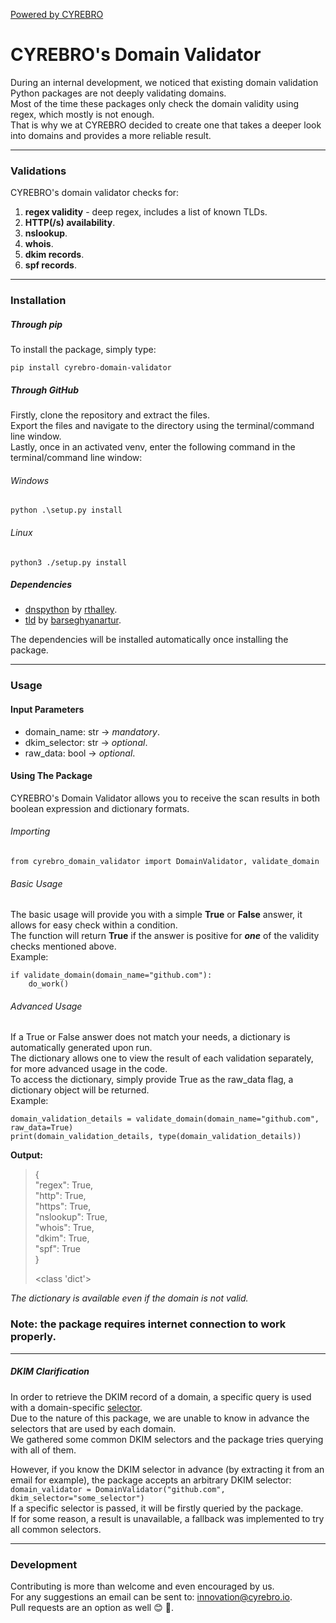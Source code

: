[Powered by CYREBRO](https://www.cyrebro.io/)

# CYREBRO's Domain Validator
During an internal development, we noticed that existing domain validation Python packages are not deeply 
validating domains.</br>
Most of the time these packages only check the domain validity using regex, which mostly is not enough. </br>
That is why we at CYREBRO decided to create one that takes a deeper look into domains and provides a more reliable result. </br>

------------------

### Validations
CYREBRO's domain validator checks for:
1. **regex validity** - deep regex, includes a list of known TLDs.
3. **HTTP(/s) availability**.
4. **nslookup**.
5. **whois**.
6. **dkim records**.
7. **spf records**.

------------------

### Installation
##### Through pip
To install the package, simply type:
```
pip install cyrebro-domain-validator
```
##### Through GitHub
Firstly, clone the repository and extract the files. </br>
Export the files and navigate to the directory using the terminal/command line window. </br>
Lastly, once in an activated venv, enter the following command in the terminal/command line window:
###### Windows
```python .\setup.py install```
###### Linux
```python3 ./setup.py install```

##### Dependencies
* [dnspython](https://github.com/rthalley/dnspython) by [rthalley](https://github.com/rthalley). </br>
* [tld](https://github.com/barseghyanartur/tld) by [barseghyanartur](https://github.com/barseghyanartur). </br>

The dependencies will be installed automatically once installing the package.

------------------

### Usage
#### Input Parameters
* domain_name: str -> *mandatory*.
* dkim_selector: str -> *optional*.
* raw_data: bool -> *optional*.

#### Using The Package
CYREBRO's Domain Validator allows you to receive the scan results in both boolean expression and dictionary formats.
###### Importing
```from cyrebro_domain_validator import DomainValidator, validate_domain```
###### Basic Usage
The basic usage will provide you with a simple **True** or **False** answer, it allows for easy check within a condition.</br>
The function will return **True** if the answer is positive for ***one*** of the validity checks mentioned above.  
Example:
```
if validate_domain(domain_name="github.com"):
    do_work()
```
###### Advanced Usage
If a True or False answer does not match your needs, a dictionary is automatically generated upon run. </br>
The dictionary allows one to view the result of each validation separately, for more advanced usage in the code.  
To access the dictionary, simply provide True as the raw_data flag, a dictionary object will be returned.  
Example:

```
domain_validation_details = validate_domain(domain_name="github.com", raw_data=True)
print(domain_validation_details, type(domain_validation_details))
```

**Output:** 

> {  
    "regex": True,  
    "http": True,  
    "https": True,  
    "nslookup": True,   
    "whois": True,    
    "dkim": True,   
    "spf": True   
}
> 
><class 'dict'>

*The dictionary is available even if the domain is not valid.*

### **Note:** the package requires internet connection to work properly.

------------------

##### DKIM Clarification
In order to retrieve the DKIM record of a domain, a specific query is used with a domain-specific [selector](https://www.dmarcanalyzer.com/what-is-a-dkim-selector/). </br>
Due to the nature of this package, we are unable to know in advance the selectors that are used by each domain.</br>
We gathered some common DKIM selectors and the package tries querying with all of them.

However, if you know the DKIM selector in advance (by extracting it from an email for example), the package accepts an arbitrary DKIM selector:</br>
```domain_validator = DomainValidator("github.com", dkim_selector="some_selector")``` </br>
If a specific selector is passed, it will be firstly queried by the package. </br>
If for some reason, a result is unavailable, a fallback was implemented to try all common selectors.

------------------

### Development
Contributing is more than welcome and even encouraged by us. </br>
For any suggestions an email can be sent to: innovation@cyrebro.io. </br>
Pull requests are an option as well :blush: :hugs:.